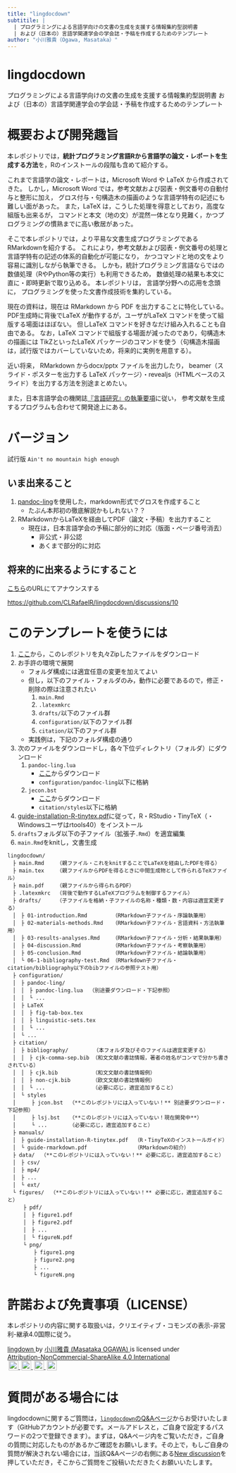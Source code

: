 ```yaml
---
title: "lingdocdown"
subtitile: |
  | プログラミングによる言語学向けの文書の生成を支援する情報集約型説明書
  | および（日本の）言語学関連学会の学会誌・予稿を作成するためのテンプレート
author: "小川雅貴（Ogawa, Masataka）"
---
```


# lingdocdown

プログラミングによる言語学向けの文書の生成を支援する情報集約型説明書
および（日本の）言語学関連学会の学会誌・予稿を作成するためのテンプレート

# 概要および開発趣旨

本レポジトリでは，**統計プログラミング言語Rから言語学の論文・レポートを生成する方法**を，Rのインストールの段階も含めて紹介する。

これまで言語学の論文・レポートは，Microsoft Word や LaTeX から作成されてきた。
しかし，Microsoft Word では，参考文献および図表・例文番号の自動付与と整形に加え，
グロス付与・句構造木の描画のような言語学特有の記述にも難しい面があった。
また，LaTeX は，こうした処理を得意としており，高度な組版も出来るが，
コマンドと本文（地の文）が混然一体となり見難く，かつプログラミングの慣熟までに高い敷居があった。

そこで本レポジトリでは，より平易な文書生成プログラミングであるRMarkdownを紹介する。
これにより，参考文献および図表・例文番号の処理と言語学特有の記述の体系的自動化が可能になり，
かつコマンドと地の文をより容易に識別しながら執筆できる。
しかも，統計プログラミング言語ならではの数値処理（RやPython等の実行）も利用できるため，
数値処理の結果も本文に直に・即時更新で取り込める。
本レポジトリは，
言語学分野への応用を念頭に，
プログラミングを使った文書作成技術を集約している。

現在の資料は，現在は RMarkdown から PDF を出力することに特化している。
PDF生成時に背後でLaTeX が動作するが，ユーザがLaTeX コマンドを使って組版する場面はほぼない。
但しLaTeX コマンドを好きなだけ組み入れることも自由である。
なお，LaTeX コマンドで組版する場面が減ったのであり，句構造木の描画には
TikZといったLaTeX パッケージのコマンドを使う（句構造木描画は，試行版ではカバーしていないため，将来的に実例を用意する）。

近い将来，
RMarkdown からdocx/pptx ファイルを出力したり，
beamer（スライド・ポスターを出力する LaTeX パッケージ）・revealjs（HTMLベースのスライド）を出力する方法を別途まとめたい。

また，日本言語学会の機関誌[『言語研究』の執筆要項](http://www.ls-japan.org/modules/documents/LSJpapers/j-gkstyle2020.pdf)に従い，
参考文献を生成するプログラムも合わせて開発途上にある。

# バージョン

試行版 `Ain't no mountain high enough`

## いま出来ること

1. [pandoc-ling](https://github.com/cysouw/pandoc-ling)を使用した，markdown形式でグロスを作成すること
    - たぶん本邦初の徹底解説かもしれない？？
2. RMarkdownからLaTeXを経由してPDF（論文・予稿）を出力すること
    - 現在は，日本言語学会の予稿に部分的に対応（版面・ページ番号消去）
      - 非公式・非公認
      - あくまで部分的に対応

## 将来的に出来るようにすること

[こちら](https://github.com/CLRafaelR/lingdocdown/discussions/10)のURLにてアナウンスする

https://github.com/CLRafaelR/lingdocdown/discussions/10

# このテンプレートを使うには

1. [ここ](https://github.com/CLRafaelR/lingdocdown/archive/main.zip)から，このレポジトリを丸々Zipしたファイルをダウンロード
2. お手許の環境で展開
    - フォルダ構成には適宜任意の変更を加えてよい
    - 但し，以下のファイル・フォルダのみ，動作に必要であるので，修正・削除の際は注意されたい
        1. `main.Rmd`
        2. `.latexmkrc`
        3. `drafts/`以下のファイル群
        4. `configuration/`以下のファイル群
        5. `citation/`以下のファイル群
    - 実践例は，下記のフォルダ構成の通り
3. 次のファイルをダウンロードし，各々下位ディレクトリ（フォルダ）にダウンロード
    1. `pandoc-ling.lua`
        - [ここ](https://github.com/cysouw/pandoc-ling)からダウンロード
        - `configuration/pandoc-ling`以下に格納
    2. `jecon.bst`
        - [ここ](https://github.com/ShiroTakeda/jecon-bst)からダウンロード
        - `citation/styles`以下に格納
4. [guide-installation-R-tinytex.pdf](https://github.com/CLRafaelR/lingdocdown/blob/main/manuals/guide-rmarkdown.pdf)に従って，R・RStudio・TinyTeX（・Windowsユーザはrtools40）をインストール
5. `drafts`フォルダ以下の子ファイル（拡張子`.Rmd`）を適宜編集
6. `main.Rmd`をknitし，文書生成

```
lingdocdown/
　├ main.Rmd    （親ファイル・これをknitすることでLaTeXを経由したPDFを得る）
　├ main.tex    （親ファイルからPDFを得るときに中間生成物として作られるTeXファイル）
　├ main.pdf    （親ファイルから得られるPDF）
　├ .latexmkrc  （背後で動作するLaTeXプログラムを制御するファイル）
　├ drafts/     （子ファイルを格納・子ファイルの名称・種類・数・内容は適宜変更する）
　│　├ 01-introduction.Rmd        （RMarkdown子ファイル・序論執筆用）
　│　├ 02-materials-methods.Rmd   （RMarkdown子ファイル・言語資料・方法執筆用）
　│　├ 03-results-analyses.Rmd    （RMarkdown子ファイル・分析・結果執筆用）
　│　├ 04-discussion.Rmd          （RMarkdown子ファイル・考察執筆用）
　│　├ 05-conclusion.Rmd          （RMarkdown子ファイル・結論執筆用）
　│　└ 06-1-bibliography-test.Rmd （RMarkdown子ファイル・citation/bibliography以下のbibファイルの参照テスト用）
　├ configuration/
　│　├ pandoc-ling/
　│　│　├ pandoc-ling.lua  （別途要ダウンロード・下記参照）
　│　│　└ ...
　│　├ LaTeX
　│　│　├ fig-tab-box.tex
　│　│　├ linguistic-sets.tex
　│　│　└ ...
　│　└ ...
　├ citation/
　│　├ bibliography/        （本フォルダ及びそのファイルは適宜変更する）
　│　│　├ cjk-comma-sep.bib （和文文献の書誌情報，著者の姓名がコンマで分かち書きされている）
　│　│　├ cjk.bib           （和文文献の書誌情報例）
　│　│　├ non-cjk.bib       （欧文文献の書誌情報例）
　│　│　└ ...               （必要に応じ，適宜追加すること）
　│　└ styles
　│　　　├ jcon.bst  （**このレポジトリには入っていない！** 別途要ダウンロード・下記参照）
　│　　　├ lsj.bst   （**このレポジトリには入っていない！現在開発中**）
　│　　　└ ...       （必要に応じ，適宜追加すること）
　├ manuals/
　│　├ guide-installation-R-tinytex.pdf  （R・TinyTeXのインストールガイド）
　│　└ guide-rmarkdown.pdf               （RMarkdownの紹介）
　├ data/  （**このレポジトリには入っていない！** 必要に応じ，適宜追加すること）
　│　├ csv/
　│　├ mp4/
　│　├ ...
　│　└ ext/
　└ figures/  （**このレポジトリには入っていない！** 必要に応じ，適宜追加すること）
　　　├ pdf/
　　　│　├ figure1.pdf
　　　│　├ figure2.pdf
　　　│　├ ...
　　　│　└ figureN.pdf
　　　└ png/
　　　　　├ figure1.png
　　　　　├ figure2.png
　　　　　├ ...
　　　　　└ figureN.png
```


<!--
# 本ドキュメントが推奨するディレクトリ（フォルダ）構成

ここに示したディレクトリ構成の内，
`working_directory_with_Rproj`という親ディレクトリと，
その直下にある下位ディレクトリ`configuration`は，
`template4pdf.Rmd`などのテンプレートを直接編集して
文書生成を行う際に必要となる。
従って，これ以外の下位ディレクトリの設定は自由であり，下記に示しているのは
あくまで参考例である。
また，究極的には，文書生成に必要な設定を熟知している限り，
`working_directory_with_Rproj`や
`configuration`の設定の仕方，さらにはこれらフォルダの有無も
任意である。

`working_directory_with_Rproj`（必須）
: 基礎となる作業ディレクトリで，R project（拡張子.Rproj）と紐づいている。
  データや編集中のRmdファイル，出力されたPDF・docx・pptx，およびそれらファイルを格納する下位ディレクトリは，全て，この作業ディレクトリの下にある。
  いわば親ディレクトリである。
  この下位には，どのようなファイル・ディレクトリが，どのように入っていてもよい。
  但し，`template4pdf.Rmd`などのテンプレートを直接編集して
  文書生成を行うには，以下の`configuration`ディレクトリを含む必要がある。

`configuration`（必須）
: LaTeXの設定に必要なファイル，グロスを出力するのに必要なluaフィルタ[`pandoc-ling.lua`](https://github.com/CLRafaelR/lingdocdown)を格納している。
  `lingdocdown`に元から入っている設定ファイル以外のものを入れてもよい。

```
working_directory_with_Rproj/
　├ template4pdf.Rmd
　├ template4beamer.Rmd
　├ template4docx.Rmd
　├ template4pptx.Rmd
　├ childs/
　│　├ child1.Rmd
　│　├ child2.Rmd
　│　├ ...
　│　└ childN.Rmd
　├ data/
　│　├ csv/
　│　├ mp4/
　│　├ ...
　│　└ ext/
　├ configuration/
　│　├ pandoc-ling/
　│　│　├ pandoc-ling.lua
　│　│　└ ...
　│　├ LaTeX
　│　│　├ fig-tab-box.tex
　│　│　├ linguistic-sets.tex
　│　│　└ ...
　│　└ ...
　└ figures/
　　　├ pdf/
　　　│　├ figure1.pdf
　　　│　├ figure2.pdf
　　　│　├ ...
　　　│　└ figureN.pdf
　　　└ png/
　　　　　├ figure1.png
　　　　　├ figure2.png
　　　　　├ ...
　　　　　└ figureN.png
 ```
-->


# 許諾および免責事項（LICENSE）

本レポジトリの内容に関する取扱いは，クリエイティブ・コモンズの表示-非営利-継承4.0国際に従う。

<p xmlns:cc="http://creativecommons.org/ns#" xmlns:dct="http://purl.org/dc/terms/">
  <a property="dct:title" rel="cc:attributionURL" href="https://github.com/CLRafaelR/lingdocdown">
    lingdown
  </a>
  by 
  <a rel="cc:attributionURL dct:creator" property="cc:attributionName" href="https://github.com/CLRafaelR">
    小川雅貴 (Masataka OGAWA)
  </a> 
  is licensed under 
  <a href="http://creativecommons.org/licenses/by-nc-sa/4.0/?ref=chooser-v1" target="_blank" rel="license noopener noreferrer" style="display:inline-block;">
    Attribution-NonCommercial-ShareAlike 4.0 International
    <br/>
    <img style="height:22px!important;margin-left:3px;vertical-align:text-bottom;" src="https://mirrors.creativecommons.org/presskit/icons/cc.svg?ref=chooser-v1">
    <img style="height:22px!important;margin-left:3px;vertical-align:text-bottom;" src="https://mirrors.creativecommons.org/presskit/icons/by.svg?ref=chooser-v1">
    <img style="height:22px!important;margin-left:3px;vertical-align:text-bottom;" src="https://mirrors.creativecommons.org/presskit/icons/nc.svg?ref=chooser-v1">
    <img style="height:22px!important;margin-left:3px;vertical-align:text-bottom;" src="https://mirrors.creativecommons.org/presskit/icons/sa.svg?ref=chooser-v1">
  </a>
</p>

# 質問がある場合には

lingdocdownに関するご質問は，[`lingdocdown`のQ&Aページ](https://github.com/CLRafaelR/lingdocdown/discussions/categories/q-a)からお受けいたします（GitHubアカウントが必要です。メールアドレスと，ご自身で設定するパスワードの2つで登録できます）。まずは，Q&Aページ内をご覧いただき，ご自身の質問に対応したものがあるかご確認をお願いします。その上で，もしご自身の質問が解決されない場合には，当該Q&Aページの右側にある[New discussion](https://github.com/CLRafaelR/lingdocdown/discussions/new)を押していただき，そこからご質問をご投稿いただきたくお願いいたします。
